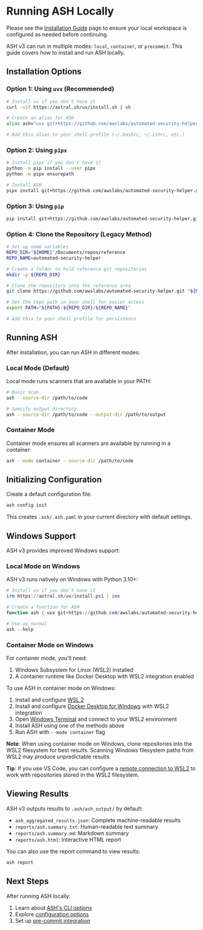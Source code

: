 # Running ASH Locally

Please see the [Installation Guide](../docs/installation-guide.md) page to ensure your local workspace is configured as needed before continuing.

ASH v3 can run in multiple modes: `local`, `container`, or `precommit`. This guide covers how to install and run ASH locally.

## Installation Options

### Option 1: Using `uvx` (Recommended)

```bash
# Install uv if you don't have it
curl -sSf https://astral.sh/uv/install.sh | sh

# Create an alias for ASH
alias ash="uvx git+https://github.com/awslabs/automated-security-helper.git@v3.0.2"

# Add this alias to your shell profile (~/.bashrc, ~/.zshrc, etc.)
```

### Option 2: Using `pipx`

```bash
# Install pipx if you don't have it
python -m pip install --user pipx
python -m pipx ensurepath

# Install ASH
pipx install git+https://github.com/awslabs/automated-security-helper.git@v3.0.2
```

### Option 3: Using `pip`

```bash
pip install git+https://github.com/awslabs/automated-security-helper.git@v3.0.2
```

### Option 4: Clone the Repository (Legacy Method)

```bash
# Set up some variables
REPO_DIR="${HOME}"/Documents/repos/reference
REPO_NAME=automated-security-helper

# Create a folder to hold reference git repositories
mkdir -p ${REPO_DIR}

# Clone the repository into the reference area
git clone https://github.com/awslabs/automated-security-helper.git "${REPO_DIR}/${REPO_NAME}"

# Set the repo path in your shell for easier access
export PATH="${PATH}:${REPO_DIR}/${REPO_NAME}"

# Add this to your shell profile for persistence
```

## Running ASH

After installation, you can run ASH in different modes:

### Local Mode (Default)

Local mode runs scanners that are available in your PATH:

```bash
# Basic scan
ash --source-dir /path/to/code

# Specify output directory
ash --source-dir /path/to/code --output-dir /path/to/output
```

### Container Mode

Container mode ensures all scanners are available by running in a container:

```bash
ash --mode container --source-dir /path/to/code
```

## Initializing Configuration

Create a default configuration file:

```bash
ash config init
```

This creates `.ash/.ash.yaml` in your current directory with default settings.

## Windows Support

ASH v3 provides improved Windows support:

### Local Mode on Windows

ASH v3 runs natively on Windows with Python 3.10+:

```powershell
# Install uv if you don't have it
irm https://astral.sh/uv/install.ps1 | iex

# Create a function for ASH
function ash { uvx git+https://github.com/awslabs/automated-security-helper.git@v3.0.2 $args }

# Use as normal
ash --help
```

### Container Mode on Windows

For container mode, you'll need:

1. Windows Subsystem for Linux (WSL2) installed
2. A container runtime like Docker Desktop with WSL2 integration enabled

To use ASH in container mode on Windows:

1. Install and configure [WSL 2](https://learn.microsoft.com/en-us/windows/wsl/install)
2. Install and configure [Docker Desktop for Windows](https://docs.docker.com/desktop/install/windows-install/) with WSL2 integration
3. Open [Windows Terminal](https://learn.microsoft.com/en-us/windows/terminal/install) and connect to your WSL2 environment
4. Install ASH using one of the methods above
5. Run ASH with `--mode container` flag

**Note**: When using container mode on Windows, clone repositories into the WSL2 filesystem for best results. Scanning Windows filesystem paths from WSL2 may produce unpredictable results.

**Tip**: If you use VS Code, you can configure a [remote connection to WSL2](https://learn.microsoft.com/en-us/windows/wsl/tutorials/wsl-vscode) to work with repositories stored in the WSL2 filesystem.

## Viewing Results

ASH v3 outputs results to `.ash/ash_output/` by default:

- `ash_aggregated_results.json`: Complete machine-readable results
- `reports/ash.summary.txt`: Human-readable text summary
- `reports/ash.summary.md`: Markdown summary
- `reports/ash.html`: Interactive HTML report

You can also use the report command to view results:

```bash
ash report
```

## Next Steps

After running ASH locally:

1. Learn about [ASH's CLI options](../docs/cli-reference.md)
2. Explore [configuration options](../docs/configuration-guide.md)
3. Set up [pre-commit integration](./using-ash-with-pre-commit.md)